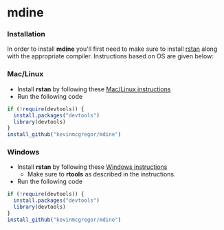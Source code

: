 # mdine
### Installation
In order to install **mdine** you'll first need to make sure to install [rstan](http://mc-stan.org/users/interfaces/rstan) along with the appropriate compiler.  Instructions based on OS are given below:

### Mac/Linux
* Install **rstan** by following these [Mac/Linux instructions](https://github.com/stan-dev/rstan/wiki/Installing-RStan-on-Mac-or-Linux)
* Run the following code
```r
if (!require(devtools)) {
  install.packages("devtools")
  library(devtools)
}
install_github("kevinmcgregor/mdine")
```

### Windows
* Install **rstan** by following these [Windows instructions](https://github.com/stan-dev/rstan/wiki/Installing-RStan-on-Windows)
  * Make sure to **rtools** as described in the instructions.
* Run the following code
```r
if (!require(devtools)) {
  install.packages("devtools")
  library(devtools)
}
install_github("kevinmcgregor/mdine")
```
